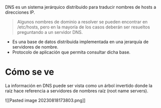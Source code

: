 
DNS es un sistema jerárquico distribuido para traducir nombres de hosts a direcciones IP. 


> Algunos nombres de dominio a resolver se pueden encontrar en /etc/hosts, pero en la mayoría de los casos deberán ser resueltos preguntando a un servidor DNS.

- Es una base de datos distribuida implementada en una jerarquía de servidores de nombre.
- Protocolo de aplicación que permita consultar dicha base.

# Cómo se ve
La información en DNS puede ser vista como un árbol invertido donde la raíz hace referencia a servidores de nombres raíz (root name servers).

![[Pasted image 20230818173803.png]]

